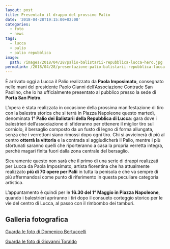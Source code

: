 ```yaml
---
layout: post
title: Presentato il drappo del prossimo Palio
date: '2018-04-28T19:15:00+02:00'
categories:
  - foto
  - news
tags:
  - lucca
  - palio
  - palio repubblica
image:
  path: /images/2018/04/28/palio-balistarii-repubblica-lucca-hero.jpg
permalink: /2018/04/28/presentazione-palio-balistarii-repubblica-lucca
---
```


È arrivato oggi a Lucca il Palio realizzato da **Paola Imposimato**, consegnato
nelle mani del presidente Paolo Gianni dell’Associazione Contrade San Paolino,
che lo ha ufficialmente presentato al pubblico presso la sede di **Porta San
Pietro**.

<!-- more -->

L’opera è stata realizzata in occasione della prossima manifestazione di tiro
con la balestra storica che si terrà in Piazza Napoleone questo martedì,
denominata **1° Palio dei Balistarii della Repubblica di Lucca**: gara dove i
balestrieri dell’associazione di sfideranno per ottenere il miglior tiro sul
corniolo, il bersaglio composto da un fusto di legno di forma allungata, senza
che i verrettoni siano rimossi dopo ogni tiro. Chi si avvicinerà di più al
centro **otterrà la vittoria** e la contrada si aggiudicherà il Palio, mentre i più
sfortunati saranno quelli che riporteranno a casa la propria verretta integra,
perché magari finita fuori dalla zona centrale del bersaglio.

Sicuramente questo non sarà che il primo di una serie di drappi realizzati per
Lucca da Paola Imposimato, artista fiorentina che ha attualmente realizzato **più
di 70 opere per Palii** in tutta la penisola e che va sempre di più affermandosi
come punto di riferimento in questa peculiare categoria artistica.

L’appuntamento è quindi per le **16.30 del 1° Maggio in Piazza Napoleone**, quando i
balestrieri apriranno i tiri dopo il consueto corteggio storico per le vie del
centro di Lucca, al passo con il rimbombo dei tamburi.

## Galleria fotografica

[Guarda le foto di Domenico Bertuccelli](https://photos.app.goo.gl/sQsEpi6IL560bSvw2)

[Guarda le foto di Giovanni Toraldo](https://photos.app.goo.gl/pbG8D5hB4Nibn3o18)